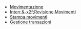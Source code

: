 - [Movimentazione](Sorgenti/DOC_OPE/TA/B£AMO/GMMOVI01)
- [Interr.&-x2f;Revisione Movimenti](Sorgenti/OJ/PGM/GMMO01)
- [Stampa movimenti](Sorgenti/OJ/PGM/GMMO02)
- [Gestione transazioni](Sorgenti/OJ/PGM/GMTR00)
